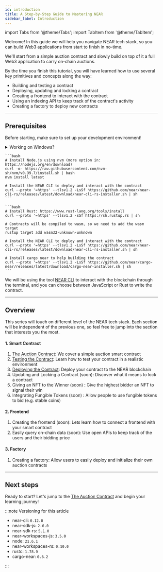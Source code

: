 ```yaml
---
id: introduction
title: A Step-by-Step Guide to Mastering NEAR
sidebar_label: Introduction
---
```


import Tabs from '@theme/Tabs';
import TabItem from '@theme/TabItem';

Welcome! In this guide we will help you navigate NEAR tech stack, so you can build Web3 applications from start to finish in no-time.

We'll start from a simple auction contract and slowly build on top of it a full Web3 application to carry on-chain auctions.

By the time you finish this tutorial, you will have learned how to use several key primitives and concepts along the way:

- Building and testing a contract
- Deploying, updating and locking a contract
- Creating a frontend to interact with the contract
- Using an indexing API to keep track of the contract's activity
- Creating a factory to deploy new contracts

<!-- - Making cross-contract calls
- Using Non-Fungible Tokens
- Using Fungible Tokens 
- Creating a frontend for a contract
- Setting up an indexer 
- Creating a factory contract -->

---

## Prerequisites

Before starting, make sure to set up your development environment! 

<details>
<summary>Working on Windows?</summary>

  See our blog post [getting started on NEAR using Windows](/blog/getting-started-on-windows) for a step-by-step guide on how to setup WSL and your environment

</details>

<Tabs groupId="code-tabs">
  <TabItem value="js" label="🌐 JavaScript">

    ```bash
    # Install Node.js using nvm (more option in: https://nodejs.org/en/download)
    curl -o- https://raw.githubusercontent.com/nvm-sh/nvm/v0.39.7/install.sh | bash
    nvm install latest

    # Install the NEAR CLI to deploy and interact with the contract
    curl --proto '=https' --tlsv1.2 -LsSf https://github.com/near/near-cli-rs/releases/latest/download/near-cli-rs-installer.sh | sh
    ```

  </TabItem>

  <TabItem value="rust" label="🦀 Rust">

    ```bash
    # Install Rust: https://www.rust-lang.org/tools/install
    curl --proto '=https' --tlsv1.2 -sSf https://sh.rustup.rs | sh

    # Contracts will be compiled to wasm, so we need to add the wasm target
    rustup target add wasm32-unknown-unknown

    # Install the NEAR CLI to deploy and interact with the contract
    curl --proto '=https' --tlsv1.2 -LsSf https://github.com/near/near-cli-rs/releases/latest/download/near-cli-rs-installer.sh | sh

    # Install cargo near to help building the contract
    curl --proto '=https' --tlsv1.2 -LsSf https://github.com/near/cargo-near/releases/latest/download/cargo-near-installer.sh | sh
    ```

  </TabItem>

</Tabs>

We will be using the tool [NEAR CLI](../../4.tools/cli.md) to interact with the blockchain through the terminal, and you can choose between JavaScript or Rust to write the contract.


---

## Overview

This series will touch on different level of the NEAR tech stack. Each section will be independent of the previous one, so feel free to jump into the section that interests you the most.

#### 1. Smart Contract
1. [The Auction Contract](./1.1-basic.md): We cover a simple auction smart contract                      
2. [Testing the Contract](./1.2-testing.md): Learn how to test your contract in a realistic environment
3. [Deploying the Contract](./1.3-deploy.md): Deploy your contract to the NEAR blockchain
4. Updating and Locking a Contract (soon): Discover what it means to lock a contract                     
5. Giving an NFT to the Winner (soon) : Give the highest bidder an NFT to signal their win            
6. Integrating Fungible Tokens (soon) : Allow people to use fungible tokens to bid (e.g. stable coins)

#### 2. Frontend

1. Creating the frontend (soon): Lets learn how to connect a frontend with your smart contract
2. Easily query on-chain data (soon): Use open APIs to keep track of the users and their bidding price

#### 3. Factory
1. Creating a factory: Allow users to easily deploy and initialize their own auction contracts


---

## Next steps

Ready to start? Let's jump to the [The Auction Contract](./1.1-basic.md) and begin your learning journey!

:::note Versioning for this article

- near-cli: `0.12.0`
- near-sdk-js: `2.0.0`
- near-sdk-rs: `5.1.0`
- near-workspaces-js: `3.5.0`
- node: `21.6.1`
- near-workspaces-rs: `0.10.0`
- rustc: `1.78.0`
- cargo-near: `0.6.2`
        
:::